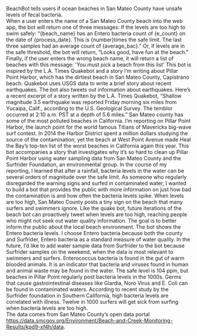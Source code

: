 BeachBot tells users if ocean beaches in San Mateo County have unsafe levels of fecal bacteria.  
When a user enters the name of a San Mateo County beach into the web app, the bot will return one of three messages: 
If the levels are too high to swim safely: “{beach_name} has an Entero bacteria count of {e_count} on the date of {process_date}. This is {number}times the safe limit. The last three samples had an average count of {average_bac}.” 
Or, if levels are in the safe threshold, the bot will return, “Looks good, have fun at the beach.”
Finally, if the user enters the wrong beach name, it will return a list of beaches with this message: 'You must pick a beach from this list' 
This bot is inspired by the L.A. Times Quakebot and a story I’m writing about Pillar Point Harbor, which has the dirtiest beach in San Mateo County, Capistrano beach. 
Quakebot uses USGS data to write a brief story about recent earthquakes. The bot also tweets out information about earthquakes. Here’s a recent excerpt of a story written by the L.A. Times Quakebot, “Shallow magnitude 3.5 earthquake was reported Friday morning six miles from Yucaipa, Calif., according to the U.S. Geological Survey. The temblor occurred at 2:10 a.m. PST at a depth of 5.6 miles.”
San Mateo county has some of the most polluted beaches in California. I’m reporting on Pillar Point Harbor, the launch point for the world famous Titians of Mavericks big-wave surf contest. In 2014 the Harbor District spent a million dollars studying the source of the contamination, yet the beach at West Point Avenue made Heal the Bay’s top-ten list of the worst beaches in California again this year. 
This bot accompanies a story that investigates why it’s so hard to clean up Pillar Point Harbor using water sampling data from San Mateo County and the Surfrider Foundation, an environmental group. 
In the course of my reporting, I learned that after a rainfall, bacteria levels in the water can be several orders of magnitude over the safe limit. As someone who regularly disregarded the warning signs and surfed in contaminated water, I wanted to build a bot that provides the public with more information on just how bad the contamination is and how often the bacteria levels spike. 
When levels are too high, San Mateo County posts a tiny sign on the beach that many surfers and swimmers ignore. 
Like the quake bot, future iterations of the beach bot can proactively tweet when levels are too high, reaching people who might not seek out water quality information. The goal is to better inform the public about the local beach environment. 
	The bot shows the Entero bacteria levels. I choose Entero bacteria because both the county and Surfrider, Entero bacteria as a standard measure of water quality. In the future, I’d like to add water sample data from Surfrider to the bot because Surfrider samples on the weekend, when the data is most relevant to swimmers and surfers. 
Enterococcus bacteria is found in the gut of warm blooded animals. It is an indicator that bacteria and viruses found in human and animal waste may be found in the water. The safe level is 104 ppm, but beaches in Pillar Point regularly post bacteria levels in the 1000s. Germs that cause gastrointestinal diseases like Giardia, Noro Virus and E. Coli can be found in contaminated waters. 
According to recent study by the Surfrider foundation in Southern California, high bacteria levels are correlated with illness. Twelve in 1000 surfers will get sick from surfing when bacteria levels are too high.   
The data comes from San Mateo County’s open data portal https://data.smcgov.org/Environment/Beach-and-Creek-Monitoring-Results/kpd9-xf4h/data.  


